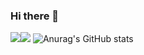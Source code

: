 ### Hi there 👋
<img src="https://img.shields.io/badge/C++-00599Cv?style=for-the-badge&logo=C%2B%2B&logoColor=white"><img src="https://img.shields.io/badge/html5-E34F26?style=for-the-badge&logo=html5&logoColor=white">
![Anurag's GitHub stats](https://github-readme-stats.vercel.app/api?username=nanna29&show_icons=true&theme=radical)
